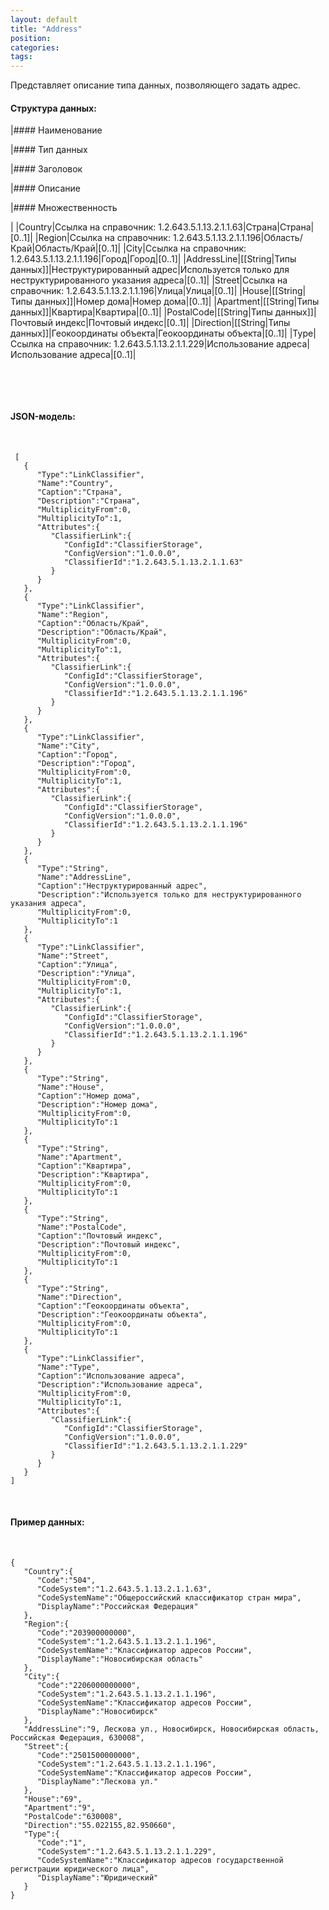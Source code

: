 ```yaml
---
layout: default
title: "Address"
position: 
categories: 
tags: 
---
```


Представляет описание типа данных, позволяющего задать адрес. 

#### Структура данных:

|#### Наименование

|#### Тип данных

|#### Заголовок

|#### Описание

|#### Множественность

|
|Country|Ссылка на справочник: 1.2.643.5.1.13.2.1.1.63|Страна|Страна|[0..1]|
|Region|Ссылка на справочник: 1.2.643.5.1.13.2.1.1.196|Область/Край|Область/Край|[0..1]|
|City|Ссылка на справочник: 1.2.643.5.1.13.2.1.1.196|Город|Город|[0..1]|
|AddressLine|[[String|Типы данных]]|Неструктурированный адрес|Используется только для неструктурированного указания адреса|[0..1]|
|Street|Ссылка на справочник: 1.2.643.5.1.13.2.1.1.196|Улица|Улица|[0..1]|
|House|[[String|Типы данных]]|Номер дома|Номер дома|[0..1]|
|Apartment|[[String|Типы данных]]|Квартира|Квартира|[0..1]|
|PostalCode|[[String|Типы данных]]|Почтовый индекс|Почтовый индекс|[0..1]|
|Direction|[[String|Типы данных]]|Геокоординаты объекта|Геокоординаты объекта|[0..1]|
|Type|Ссылка на справочник: 1.2.643.5.1.13.2.1.1.229|Использование адреса|Использование адреса|[0..1]|

 

 

#### JSON-модель:

 

```
 [
   {
      "Type":"LinkClassifier",
      "Name":"Country",
      "Caption":"Страна",
      "Description":"Страна",
      "MultiplicityFrom":0,
      "MultiplicityTo":1,
      "Attributes":{
         "ClassifierLink":{
            "ConfigId":"ClassifierStorage",
            "ConfigVersion":"1.0.0.0",
            "ClassifierId":"1.2.643.5.1.13.2.1.1.63"
         }
      }
   },
   {
      "Type":"LinkClassifier",
      "Name":"Region",
      "Caption":"Область/Край",
      "Description":"Область/Край",
      "MultiplicityFrom":0,
      "MultiplicityTo":1,
      "Attributes":{
         "ClassifierLink":{
            "ConfigId":"ClassifierStorage",
            "ConfigVersion":"1.0.0.0",
            "ClassifierId":"1.2.643.5.1.13.2.1.1.196"
         }
      }
   },
   {
      "Type":"LinkClassifier",
      "Name":"City",
      "Caption":"Город",
      "Description":"Город",
      "MultiplicityFrom":0,
      "MultiplicityTo":1,
      "Attributes":{
         "ClassifierLink":{
            "ConfigId":"ClassifierStorage",
            "ConfigVersion":"1.0.0.0",
            "ClassifierId":"1.2.643.5.1.13.2.1.1.196"
         }
      }
   },
   {
      "Type":"String",
      "Name":"AddressLine",
      "Caption":"Неструктурированный адрес",
      "Description":"Используется только для неструктурированного указания адреса",
      "MultiplicityFrom":0,
      "MultiplicityTo":1
   },
   {
      "Type":"LinkClassifier",
      "Name":"Street",
      "Caption":"Улица",
      "Description":"Улица",
      "MultiplicityFrom":0,
      "MultiplicityTo":1,
      "Attributes":{
         "ClassifierLink":{
            "ConfigId":"ClassifierStorage",
            "ConfigVersion":"1.0.0.0",
            "ClassifierId":"1.2.643.5.1.13.2.1.1.196"
         }
      }
   },
   {
      "Type":"String",
      "Name":"House",
      "Caption":"Номер дома",
      "Description":"Номер дома",
      "MultiplicityFrom":0,
      "MultiplicityTo":1
   },
   {
      "Type":"String",
      "Name":"Apartment",
      "Caption":"Квартира",
      "Description":"Квартира",
      "MultiplicityFrom":0,
      "MultiplicityTo":1
   },
   {
      "Type":"String",
      "Name":"PostalCode",
      "Caption":"Почтовый индекс",
      "Description":"Почтовый индекс",
      "MultiplicityFrom":0,
      "MultiplicityTo":1
   },
   {
      "Type":"String",
      "Name":"Direction",
      "Caption":"Геокоординаты объекта",
      "Description":"Геокоординаты объекта",
      "MultiplicityFrom":0,
      "MultiplicityTo":1
   },
   {
      "Type":"LinkClassifier",
      "Name":"Type",
      "Caption":"Использование адреса",
      "Description":"Использование адреса",
      "MultiplicityFrom":0,
      "MultiplicityTo":1,
      "Attributes":{
         "ClassifierLink":{
            "ConfigId":"ClassifierStorage",
            "ConfigVersion":"1.0.0.0",
            "ClassifierId":"1.2.643.5.1.13.2.1.1.229"
         }
      }
   }
] 
```

 

#### Пример данных:

 

```
{
   "Country":{
      "Code":"504",
      "CodeSystem":"1.2.643.5.1.13.2.1.1.63",
      "CodeSystemName":"Общероссийский классификатор стран мира",
      "DisplayName":"Российская Федерация"
   },
   "Region":{
      "Code":"203900000000",
      "CodeSystem":"1.2.643.5.1.13.2.1.1.196",
      "CodeSystemName":"Классификатор адресов России",
      "DisplayName":"Новосибирская область"
   },
   "City":{
      "Code":"2206000000000",
      "CodeSystem":"1.2.643.5.1.13.2.1.1.196",
      "CodeSystemName":"Классификатор адресов России",
      "DisplayName":"Новосибирск"
   },
   "AddressLine":"9, Лескова ул., Новосибирск, Новосибирская область, Российская Федерация, 630008",
   "Street":{
      "Code":"2501500000000",
      "CodeSystem":"1.2.643.5.1.13.2.1.1.196",
      "CodeSystemName":"Классификатор адресов России",
      "DisplayName":"Лескова ул."
   },
   "House":"69",
   "Apartment":"9",
   "PostalCode":"630008",
   "Direction":"55.022155,82.950660",
   "Type":{
      "Code":"1",
      "CodeSystem":"1.2.643.5.1.13.2.1.1.229",
      "CodeSystemName":"Классификатор адресов государственной регистрации юридического лица",
      "DisplayName":"Юридический"
   }
}
```

